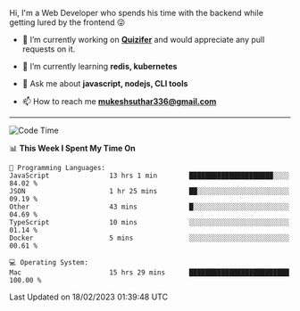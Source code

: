 Hi, I'm a Web Developer who spends his time with the backend while getting lured by the frontend 😜

- 🔭 I’m currently working on **[Quizifer](https://github.com/SutharMukesh/Quizifer/)** and would appreciate any pull requests on it.

- 🌱 I’m currently learning **redis, kubernetes**

- 💬 Ask me about **javascript, nodejs, CLI tools**

- 📫 How to reach me **mukeshsuthar336@gmail.com**

---
<!--START_SECTION:waka-->
![Code Time](http://img.shields.io/badge/Code%20Time-2%2C126%20hrs%2048%20mins-blue)

📊 **This Week I Spent My Time On** 

```text
💬 Programming Languages: 
JavaScript               13 hrs 1 min        █████████████████████░░░░   84.02 % 
JSON                     1 hr 25 mins        ██░░░░░░░░░░░░░░░░░░░░░░░   09.19 % 
Other                    43 mins             █░░░░░░░░░░░░░░░░░░░░░░░░   04.69 % 
TypeScript               10 mins             ░░░░░░░░░░░░░░░░░░░░░░░░░   01.14 % 
Docker                   5 mins              ░░░░░░░░░░░░░░░░░░░░░░░░░   00.61 % 

💻 Operating System: 
Mac                      15 hrs 29 mins      █████████████████████████   100.00 % 

```


 Last Updated on 18/02/2023 01:39:48 UTC
<!--END_SECTION:waka-->
